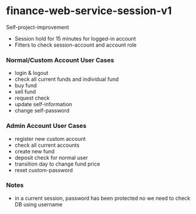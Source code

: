 # finance-web-service-session-v1
Self-project-improvement

* Session hold for 15 minutes for logged-in account
* Filters to check session-account and account role

### Normal/Custom Account User Cases
* login & logout
* check all current funds and individual fund
* buy fund
* sell fund
* request check
* update self-information
* change self-password

### Admin Account User Cases
* register new custom account
* check all current accounts
* create new fund
* deposit check for normal user
* transition day to change fund price
* reset custom-password

### Notes
* in a current session, password has been protected no we need to check DB using username

